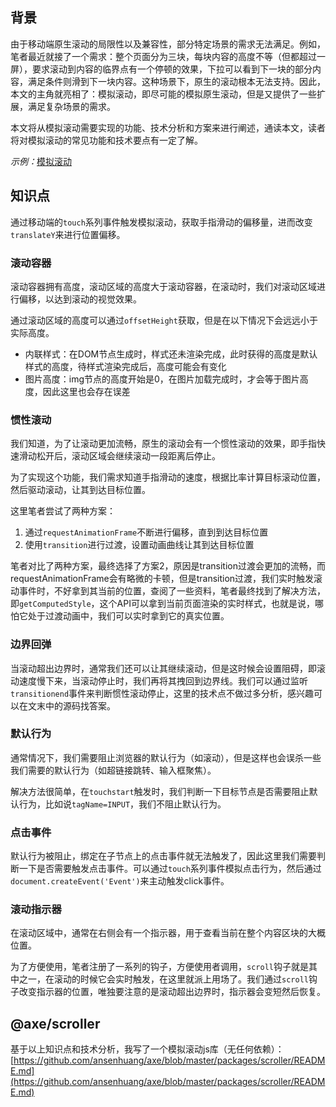 ## 背景

由于移动端原生滚动的局限性以及兼容性，部分特定场景的需求无法满足。例如，笔者最近就接了一个需求：整个页面分为三块，每块内容的高度不等（但都超过一屏），要求滚动到内容的临界点有一个停顿的效果，下拉可以看到下一块的部分内容，满足条件则滑到下一块内容。这种场景下，原生的滚动根本无法支持。因此，本文的主角就亮相了：模拟滚动，即尽可能的模拟原生滚动，但是又提供了一些扩展，满足复杂场景的需求。

本文将从模拟滚动需要实现的功能、技术分析和方案来进行阐述，通读本文，读者将对模拟滚动的常见功能和技术要点有一定了解。

*示例：*[模拟滚动](https://ansenhuang.github.io/dist/html/scroller.html)

## 知识点

通过移动端的`touch`系列事件触发模拟滚动，获取手指滑动的偏移量，进而改变`translateY`来进行位置偏移。

### 滚动容器

滚动容器拥有高度，滚动区域的高度大于滚动容器，在滚动时，我们对滚动区域进行偏移，以达到滚动的视觉效果。

通过滚动区域的高度可以通过`offsetHeight`获取，但是在以下情况下会远远小于实际高度。

* 内联样式：在DOM节点生成时，样式还未渲染完成，此时获得的高度是默认样式的高度，待样式渲染完成后，高度可能会有变化
* 图片高度：img节点的高度开始是0，在图片加载完成时，才会等于图片高度，因此这里也会存在误差

### 惯性滚动

我们知道，为了让滚动更加流畅，原生的滚动会有一个惯性滚动的效果，即手指快速滑动松开后，滚动区域会继续滚动一段距离后停止。

为了实现这个功能，我们需求知道手指滑动的速度，根据比率计算目标滚动位置，然后驱动滚动，让其到达目标位置。

这里笔者尝试了两种方案：

1. 通过`requestAnimationFrame`不断进行偏移，直到到达目标位置
2. 使用`transition`进行过渡，设置动画曲线让其到达目标位置

笔者对比了两种方案，最终选择了方案2，原因是transition过渡会更加的流畅，而requestAnimationFrame会有略微的卡顿，但是transition过渡，我们实时触发滚动事件时，不好拿到其当前的位置，查阅了一些资料，笔者最终找到了解决方法，即`getComputedStyle`，这个API可以拿到当前页面渲染的实时样式，也就是说，哪怕它处于过渡动画中，我们可以实时拿到它的真实位置。

### 边界回弹

当滚动超出边界时，通常我们还可以让其继续滚动，但是这时候会设置阻碍，即滚动速度慢下来，当滚动停止时，我们再将其拽回到边界线。我们可以通过监听`transitionend`事件来判断惯性滚动停止，这里的技术点不做过多分析，感兴趣可以在文末中的源码找答案。

### 默认行为

通常情况下，我们需要阻止浏览器的默认行为（如滚动），但是这样也会误杀一些我们需要的默认行为（如超链接跳转、输入框聚焦）。

解决方法很简单，在`touchstart`触发时，我们判断一下目标节点是否需要阻止默认行为，比如说`tagName=INPUT`，我们不阻止默认行为。

### 点击事件

默认行为被阻止，绑定在子节点上的点击事件就无法触发了，因此这里我们需要判断一下是否需要触发点击事件。可以通过`touch`系列事件模拟点击行为，然后通过`document.createEvent('Event')`来主动触发click事件。

### 滚动指示器

在滚动区域中，通常在右侧会有一个指示器，用于查看当前在整个内容区块的大概位置。

为了方便使用，笔者注册了一系列的钩子，方便使用者调用，`scroll`钩子就是其中之一，在滚动的时候它会实时触发，在这里就派上用场了。我们通过`scroll`钩子改变指示器的位置，唯独要注意的是滚动超出边界时，指示器会变短然后恢复。

## @axe/scroller

基于以上知识点和技术分析，我写了一个模拟滚动js库（无任何依赖）：[https://github.com/ansenhuang/axe/blob/master/packages/scroller/README.md](https://github.com/ansenhuang/axe/blob/master/packages/scroller/README.md)